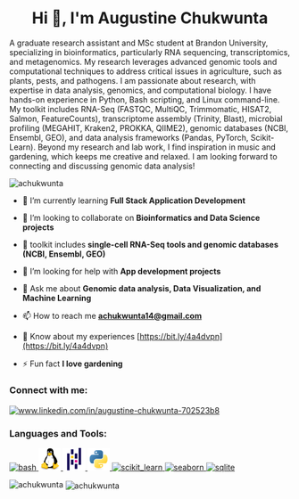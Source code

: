 <h1 align="center">Hi 👋, I'm Augustine Chukwunta</h1>
<p align="left">A graduate research assistant and MSc student at Brandon University, specializing in bioinformatics, particularly RNA sequencing, transcriptomics, and metagenomics. My research leverages advanced genomic tools and computational techniques to address critical issues in agriculture, such as plants, pests, and pathogens. I am passionate about research, with expertise in data analysis, genomics, and computational biology. I have hands-on experience in Python, Bash scripting, and Linux command-line. My toolkit includes RNA-Seq (FASTQC, MultiQC, Trimmomatic, HISAT2, Salmon, FeatureCounts), transcriptome assembly (Trinity, Blast), microbial profiling (MEGAHIT, Kraken2, PROKKA, QIIME2), genomic databases (NCBI, Ensembl, GEO), and data analysis frameworks (Pandas, PyTorch, Scikit-Learn). Beyond my research and lab work, I find inspiration in music and gardening, which keeps me creative and relaxed. I am looking forward to connecting and discussing genomic data analysis!

<p align="left"> <img src="https://komarev.com/ghpvc/?username=achukwunta&label=Profile%20views&color=0e75b6&style=flat" alt="achukwunta" /> </p>

- 🌱 I’m currently learning **Full Stack Application Development**

- 👯 I’m looking to collaborate on **Bioinformatics and Data Science projects**

- 🔧 toolkit includes **single-cell RNA-Seq tools and genomic databases (NCBI, Ensembl, GEO)**

- 🤝 I’m looking for help with **App development projects**

- 💬 Ask me about **Genomic data analysis, Data Visualization, and Machine Learning**

- 📫 How to reach me **achukwunta14@gmail.com**

- 📄 Know about my experiences [https://bit.ly/4a4dvpn](https://bit.ly/4a4dvpn)

- ⚡ Fun fact **I love gardening**

<h3 align="left">Connect with me:</h3>
<p align="left">
<a href="https://linkedin.com/in/www.linkedin.com/in/augustine-chukwunta-702523b8" target="blank"><img align="center" src="https://raw.githubusercontent.com/rahuldkjain/github-profile-readme-generator/master/src/images/icons/Social/linked-in-alt.svg" alt="www.linkedin.com/in/augustine-chukwunta-702523b8" height="30" width="40" /></a>
</p>

<h3 align="left">Languages and Tools:</h3>
<p align="left"> <a href="https://www.gnu.org/software/bash/" target="_blank" rel="noreferrer"> <img src="https://www.vectorlogo.zone/logos/gnu_bash/gnu_bash-icon.svg" alt="bash" width="40" height="40"/> </a> <a href="https://www.linux.org/" target="_blank" rel="noreferrer"> <img src="https://raw.githubusercontent.com/devicons/devicon/master/icons/linux/linux-original.svg" alt="linux" width="40" height="40"/> </a> <a href="https://pandas.pydata.org/" target="_blank" rel="noreferrer"> <img src="https://raw.githubusercontent.com/devicons/devicon/2ae2a900d2f041da66e950e4d48052658d850630/icons/pandas/pandas-original.svg" alt="pandas" width="40" height="40"/> </a> <a href="https://www.python.org" target="_blank" rel="noreferrer"> <img src="https://raw.githubusercontent.com/devicons/devicon/master/icons/python/python-original.svg" alt="python" width="40" height="40"/> </a> <a href="https://scikit-learn.org/" target="_blank" rel="noreferrer"> <img src="https://upload.wikimedia.org/wikipedia/commons/0/05/Scikit_learn_logo_small.svg" alt="scikit_learn" width="40" height="40"/> </a> <a href="https://seaborn.pydata.org/" target="_blank" rel="noreferrer"> <img src="https://seaborn.pydata.org/_images/logo-mark-lightbg.svg" alt="seaborn" width="40" height="40"/> </a> <a href="https://www.sqlite.org/" target="_blank" rel="noreferrer"> <img src="https://www.vectorlogo.zone/logos/sqlite/sqlite-icon.svg" alt="sqlite" width="40" height="40"/> </a> </p>

<p><img align="left" src="https://github-readme-stats.vercel.app/api/top-langs?username=achukwunta&show_icons=true&locale=en&layout=compact" alt="achukwunta" /></p>

<p>&nbsp;<img align="center" src="https://github-readme-stats.vercel.app/api?username=achukwunta&show_icons=true&locale=en" alt="achukwunta" /></p>

